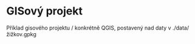 # GISový projekt

Příklad gisového projektu / konkrétně QGIS, postavený nad daty v ./data/žižkov.gpkg


